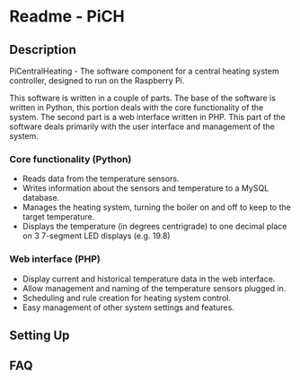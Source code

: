 Readme - PiCH
====================

Description
---------------------
PiCentralHeating - The software component for a central heating 
system controller, designed to run on the Raspberry Pi.

This software is written in a couple of parts. The base of the software is written in Python, this 
portion deals with the core functionality of the system. The second part is a web interface written 
in PHP. This part of the software deals primarily with the user interface and management of the system.

### Core functionality (Python)

- Reads data from the temperature sensors.
- Writes information about the sensors and temperature to a MySQL database.
- Manages the heating system, turning the boiler on and off to keep to the target temperature.
- Displays the temperature (in degrees centrigrade) to one decimal place on 3 7-segment LED displays (e.g. 19.8)

### Web interface (PHP)

- Display current and historical temperature data in the web interface.
- Allow management and naming of the temperature sensors plugged in.
- Scheduling and rule creation for heating system control.
- Easy management of other system settings and features.

Setting Up
---------------------

FAQ
---------------------
